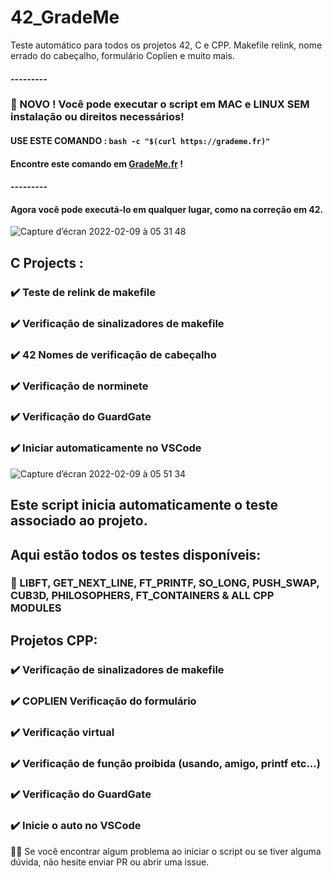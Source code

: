 # 42_GradeMe
Teste automático para todos os projetos 42, C e CPP. Makefile relink, nome errado do cabeçalho, formulário Coplien e muito mais.


#### ---------

### 🥳 NOVO ! Você pode executar o script em MAC e LINUX SEM instalação ou direitos necessários!
####         USE ESTE COMANDO : `bash -c "$(curl https://grademe.fr)"` 
####         Encontre este comando em [GradeMe.fr](https://www.grademe.fr) !

#### ---------

#### Agora você pode executá-lo em qualquer lugar, como na correção em 42.

![Capture d’écran 2022-02-09 à 05 31 48](https://user-images.githubusercontent.com/55356071/153122308-7a6c5a90-bc58-490b-b815-c4db6bc9bcdc.png)

## C Projects :
### ✔️ Teste de relink de makefile
### ✔️ Verificação de sinalizadores de makefile
### ✔️ 42 Nomes de verificação de cabeçalho
### ✔️ Verificação de norminete
### ✔️ Verificação do GuardGate
### ✔️ Iniciar automaticamente no VSCode

![Capture d’écran 2022-02-09 à 05 51 34](https://user-images.githubusercontent.com/55356071/153124244-f2348ee5-16d0-4e73-b3f9-757638196996.png)

## Este script inicia automaticamente o teste associado ao projeto.
## Aqui estão todos os testes disponíveis:

### 🔺 LIBFT, GET_NEXT_LINE, FT_PRINTF, SO_LONG, PUSH_SWAP, CUB3D, PHILOSOPHERS, FT_CONTAINERS & ALL CPP MODULES

## Projetos CPP:
### ✔️ Verificação de sinalizadores de makefile
### ✔️ COPLIEN Verificação do formulário
### ✔️ Verificação virtual
### ✔️ Verificação de função proibida (usando, amigo, printf etc...)
### ✔️ Verificação do GuardGate
### ✔️ Inicie o auto no VSCode

👋🏼 Se você encontrar algum problema ao iniciar o script ou se tiver alguma dúvida, não hesite enviar PR ou abrir uma issue.
